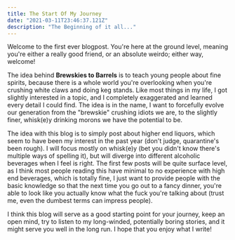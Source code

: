 ```yaml
---
title: The Start Of My Journey
date: "2021-03-11T23:46:37.121Z"
description: "The Beginning of it all..."
---
```


Welcome to the first ever blogpost. You're here at the ground level, meaning you're either a really good friend, or an absolute weirdo; either way, welcome!

The idea behind **Brewskies to Barrels** is to teach young people about fine spirits, because there is a whole world you're overlooking when you're crushing white claws and doing keg stands. Like most things in my life, I got slightly interested in a topic, and I completely exaggerated and learned every detail I could find. The idea is in the name, I want to forcefully evolve our generation from the "brewskie" crushing idiots we are, to the slightly finer, whisk(e)y drinking morons we have the potential to be.

The idea with this blog is to simply post about higher end liquors, which seem to have been my interest in the past year (don't judge, quarantine's been rough). I will focus mostly on whisk(e)y (bet you didn't know there's multiple ways of spelling it), but will diverge into different alcoholic beverages when I feel is right. The first few posts will be quite surface level, as I think most people reading this have minimal to no experience with high end beverages, which is totally fine, I just want to provide people with the basic knowledge so that the next time you go out to a fancy dinner, you're able to look like you actually know what the fuck you're talking about (trust me, even the dumbest terms can impress people). 

I think this blog will serve as a good starting point for your journey, keep an open mind, try to listen to my long-winded, potentially boring stories, and it might serve you well in the long run. I hope that you enjoy what I write!


